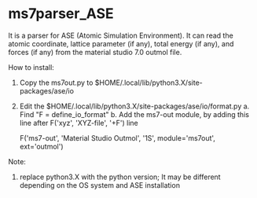 # ms7parser_ASE
It is a parser for ASE (Atomic Simulation Environment). It can read the atomic coordinate, lattice parameter (if any), total energy (if any), and forces (if any) from the material studio 7.0 outmol file. 

How to install:
1. Copy the ms7out.py to $HOME/.local/lib/python3.X/site-packages/ase/io
2. Edit the $HOME/.local/lib/python3.X/site-packages/ase/io/format.py 
   a. Find "F = define_io_format"
   b. Add the ms7-out module, by adding this line after F('xyz', 'XYZ-file', '+F') line

   F('ms7-out', 'Material Studio Outmol', '1S', module='ms7out', ext='outmol')

Note: 
1. replace python3.X with the python version; It may be different depending on the OS system and ASE installation 

